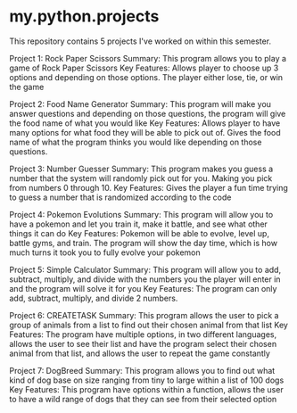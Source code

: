 # my.python.projects
This repository contains 5 projects I've worked on within this semester.

Project 1: Rock Paper Scissors
Summary: This program allows you to play a game of Rock Paper Scissors 
Key Features:
Allows player to choose up 3 options and depending on those options. The player either lose, tie, or win the game

Project 2: Food Name Generator
Summary: This program will make you answer questions and depending on those questions, the program will give the food name of what you would like
Key Features:
Allows player to have many options for what food they will be able to pick out of. Gives the food name of what the program thinks you would like depending on those questions.

Project 3: Number Guesser
Summary: This program makes you guess a number that the system will randomly pick out for you. Making you pick from numbers 0 through 10.
Key Features:
Gives the player a fun time trying to guess a number that is randomized according to the code

Project 4: Pokemon Evolutions
Summary: This program will allow you to have a pokemon and let you train it, make it battle, and see what other things it can do
Key Features: Pokemon will be able to evolve, level up, battle gyms, and train. The program will show the day time, which is how much turns it took you to fully evolve your pokemon

Project 5: Simple Calculator
Summary: This program will allow you to add, subtract, multiply, and divide with the numbers you the player will enter in and the program will solve it for you
Key Features: The program can only add, subtract, multiply, and divide 2 numbers.

Project 6: CREATETASK
Summary: This program allows the user to pick a group of animals from a list to find out their chosen animal from that list
Key Features: The program have multiple options, in two different languages, allows the user to see their list and have the program select their chosen animal from that list, and allows the user to repeat the game constantly

Project 7: DogBreed
Summary: This program allows you to find out what kind of dog base on size ranging from tiny to large within a list of 100 dogs
Key Features: This program have options within a function, allows the user to have a wild range of dogs that they can see from their selected option
